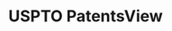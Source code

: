 ---
layout: default
bigquery: https://console.cloud.google.com/bigquery?p=patents-public-data&d=patentsview&page=dataset
citation: Attribution should be given to PatentsView for use, distribution, or derivative
  works.
code: https://github.com/CSSIP-AIR/PatentsView-Code-Snippets/
contributors: USPTO
cost: None
description: 'PatentsView includes US patent data including raw data (summaries, applications,
  pregrant applications), disambugations of inventors and assignees, and inventor
  gender estimates.  Also foreign priority data, # of figures and sheets, and government
  interest statements.'
documentation: https://patentsview.org/query/builder-faqs
last_edit: Mon, 04 Apr 2022 19:02:57 GMT
location: https://patentsview.org/
maintained_by: USPTO
record_creation_timestamp: 12/2/2020 17:20:46
schema_fields: '[''field_title'', ''uuid'', ''disamb_inventor_id_20201229'', ''date'',
  ''_102_date'', ''subcategory_id'', ''level_three'', ''relkind'', ''fname'', ''id'',
  ''num_claims'', ''term_disclaimer'', ''reldocno'', ''disamb_assignee_id_20190312'',
  ''dependent'', ''category_id'', ''disamb_assignee_id_20200929'', ''group'', ''withdrawn'',
  ''lapse_of_patent'', ''rule_47'', ''rawlocation_id'', ''state'', ''disamb_assignee_id_20191008'',
  ''symbol_position'', ''disamb_inventor_id_20170307'', ''county'', ''term_extension'',
  ''variety'', ''group_id'', ''disamb_inventor_id_20170808'', ''subgroup'', ''assignee_id'',
  ''series_code'', ''doc_type'', ''category'', ''disamb_inventor_id_20171226'', ''subclass_id'',
  ''classification_data_source'', ''male_flag'', ''field_id'', ''level_two'', ''lawyer_id'',
  ''name'', ''disclaimer_date'', ''action_date'', ''organization'', ''f102_date'',
  ''classification_status'', ''num'', ''num_sheets'', ''classification_level'', ''ipc_version_indicator'',
  ''disamb_assignee_id_20200630'', ''disamb_inventor_id_20190312'', ''disamb_inventor_id_20180528'',
  ''rawassignee_id'', ''disamb_assignee_id_20200331'', ''disamb_inventor_id_20190820'',
  ''inventor_id'', ''disamb_inventor_id_20200630'', ''application_id'', ''gi_statement'',
  ''location_id'', ''length'', ''organization_id'', ''publication_number'', ''number'',
  ''role'', ''disamb_inventor_id_20200929'', ''subsection_id'', ''mainclass_id'',
  ''subclass'', ''rawinventor_id'', ''doctype'', ''longitude'', ''section'', ''disamb_assignee_id_20191231'',
  ''country'', ''main_group'', ''rel_id'', ''type'', ''classification_value'', ''ipc_class'',
  ''_371_date'', ''citation_id'', ''latlong'', ''disamb_inventor_id_20191008'', ''latin_name'',
  ''filename'', ''name_last'', ''sequence'', ''text'', ''abstract'', ''lname'', ''f371_date'',
  ''sector_title'', ''disamb_assignee_id_20181127'', ''disamb_inventor_id_20191231'',
  ''disamb_assignee_id_20190820'', ''kind'', ''patent_id'', ''deceased'', ''latitude'',
  ''subgroup_id'', ''designation'', ''county_fips'', ''disamb_inventor_id_20171003'',
  ''contract_award_number'', ''section_id'', ''state_fips'', ''applicant_type'', ''num_figures'',
  ''city'', ''level_one'', ''disamb_inventor_id_20181127'', ''male'', ''disamb_inventor_id_20200331'',
  ''status'', ''title'', ''exemplary'', ''attribution_status'', ''term_grant'', ''country_transformed'',
  ''name_first'']'
shortname: patentsview
tags:
- disambiguation
- United States
- gender
terms_of_use: Creative Commons Attribution 4.0 International License.
timeframe: 1963-1999
title: USPTO PatentsView
uuid: cf1780b1-e265-4e49-8d1d-83b9cfe0fd9a
---